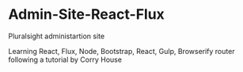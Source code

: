 # Admin-Site-React-Flux
Pluralsight administartion site

Learning React, Flux, Node, Bootstrap, React, Gulp, Browserify router following a tutorial by Corry House
